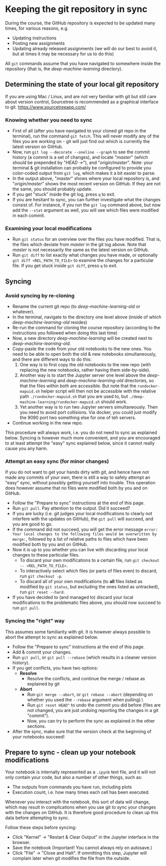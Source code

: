 # Keeping the git repository in sync
During the course, the GitHub repository is expected to be updated many times, for various reasons, e.g.
- Updating instructions
- Posting new assignments
- Updating already released assignments (we will do our best to avoid it, but at times it may be necessary for us to do this)

All `git` commands assume that you have navigated to somewhere inside the repository (that is, the *deep-machine-learning* directory).

## Determining the state of your local git repository
If you are using Mac / Linux, and are not very familiar with git but still care about version control, Sourcetree is recommended as a graphical interface to git.
https://www.sourcetreeapp.com/

### Knowing whether you need to sync
- First of all (after you have navigated to your cloned git repo in the terminal), run the command `git fetch`. This will never modify any of the files you are working on - git will just find out which is currently the latest version on GitHub.
- Now, run `git log --decorate --oneline --graph` to see the commit history (a commit is a set of changes), and locate "*master*" (which should be prepended by "*HEAD ->*"), and "*origin/master*". Note: your terminal & git installation can probably be configured to provide you color-coded output from `git log`, which makes it a bit easier to parse.
- In the output above, "*master*" shows where your local repository is, and "*origin/master*" shows the most recent version on GitHub. If they are not the same, you should probably update.
- If you get "stuck" inside the git log, press `q` to exit.
- If you are hesitant to sync, you can further investigate what the changes consist of. For instance, if you run the `git log` command above, but now add the `--stat` argument as well, you will see which files were modified in each commit.

### Examining your local modifications
- Run `git status` for an overview over the files you have modified. That is, the files which deviate from *master* in the git log above. Note that *master* is not necessarily the same as the latest version on GitHub.
- Run `git diff` to list exactly what changes you have made, or optionally `git diff <REL_PATH_TO_FILE>` to examine the changes for a particular file. If you get stuck inside `git diff`, press `q` to exit.

## Syncing
### Avoid syncing by re-cloning
- Rename the current git repo (to *deep-machine-learning-old* or whatever).
- In the terminal, navigate to the directory one level above (inside of which *deep-machine-learning-old* resides)
- Re-run the command for cloning the course repository (according to the instructions you followed when doing this last time)
- Now, a new directory *deep-machine-learning* will be created next to *deep-machine-learning-old*.
- Copy-paste the code from your old notebooks to the new ones. You need to be able to open both the old & new notebooks simultaneously, and there are different ways to do this:
  1. One way is to first copy the old notebooks to the new repo (with replacing the new notebooks, rather having them side-by-side).
  1. Another way is to start the Jupyter server one level above the *deep-machine-learning* and *deep-machine-learning-old* directories, so that the files within both are accessible. But note that the `rundocker-mapuid.sh` helper script will then not be accessible with the relative path `./rundocker-mapuid.sh` that you are used to, but `./deep-machine-learning/rundocker-mapuid.sh` should work.
  1. Yet another way is to run two Jupyter servers simultaneously. Then you need to avoid port collisions. Via docker, you could just modify the 9090 port two something else for one of teh servers.
- Continue working in the new repo.

This procedure will always work, i.e. you do not need to sync as explained below. Syncing is however much more convenient, and you are encouraged to at least attempt the "easy" sync explained below, since it cannot really cause you any harm.

### Attempt an easy sync (for minor changes)
If you do not want to get your hands dirty with git, and hence have not made any commits of your own, there is still a way to safely attempt an "easy" sync, without possibly getting yourself into trouble. This operation does however assume that no files were modified both by you and on GitHub.
- Follow the "Prepare to sync" instructions at the end of this page.
- Run `git pull`. Pay attention to the output. Did it succeed?
- If you are lucky (i.e. git judges your local modifications to clearly not interfere with the updates on GitHub), the `git pull` will succeed, and you are good to go.
- If the command did not succeed, you will get the error message `error: Your local changes to the following files would be overwritten by merge:`, followed by a list of relative paths to files which have been modified both by you and on GitHub.
- Now it is up to you whether you can live with discarding your local changes to these particular files.
  - To discard your own modifications to a certain file, run `git checkout -- <REL_PATH_TO_FILE>`.
  - To interactively select which files (or parts of files even) to discard, run `git checkout -p`.
  - To discard all of your own modifications (to **all** files listed as modified by `git status`, but excluding the ones listed as untracked), run `git reset --hard`.
- If you have decided to (and managed to) discard your local modifications to the problematic files above, you should now succeed to run `git pull`.

### Syncing the "right" way
This assumes some familiarity with git. It is however always possible to abort the attempt to sync as explained below.
- Follow the "Prepare to sync" instructions at the end of this page.
- Add & commit your changes.
- Run `git pull`, or `git pull --rebase` (which results in a cleaner version history).
- If you get conflicts, you have two options:
  - **Resolve**
    - Resolve the conflicts, and continue the merge / rebase as explained by git
  - **Abort**
    - Run `git merge --abort`, or `git rebase --abort` (depending on whether you used the `--rebase` argument when pulling).\
    - Run `git reset HEAD^` to undo the commit you did before (files are not changed, you are just undoing reporting the changes in a git "commit").
    - Now, you can try to perform the sync as explained in the other sections.
- After the sync, make sure that the version check at the beginning of your notebooks succeed!

## Prepare to sync - clean up your notebook modifications
Your notebook is internally represented as a `.ipynb` text file, and it will not only contain your code, but also a number of other things, such as:
- The outputs from commands you have run, including plots
- Execution count, i.e. how many times each cell has been executed.

Whenever you interact with the notebook, this sort of data will change, which may result in complications when you use git to sync your changes with the changes on GitHub. It is therefore good procedure to clean up this data before attempting to sync.

Follow these steps before syncing:
- Click "Kernel" -> "Restart & Clear Output" in the Jupyter interface in the browser.
- Save the notebook (Important! You cannot always rely on autosave.)
- Click "File" -> "Close and Halt". If ommitting this step, Jupyter will complain later when git modifies the file from the outside.
